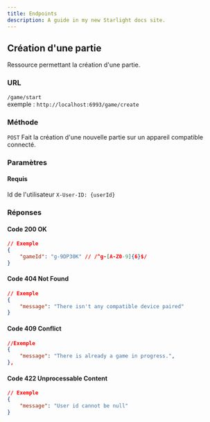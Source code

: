 ```yaml
---
title: Endpoints
description: A guide in my new Starlight docs site.
---
```


## Création d'une partie
Ressource permettant la création d'une partie.

### URL
`/game/start`  
exemple : `http://localhost:6993/game/create`

### Méthode
`POST`  Fait la création d'une nouvelle partie sur un appareil compatible connecté.

### Paramètres
#### Requis
Id de l'utilisateur
`X-User-ID: {userId}`

### Réponses
#### Code 200 OK
```json
// Exemple
{
    "gameId": "g-9DP30K" // /^g-[A-Z0-9]{6}$/
}
```

#### Code 404 Not Found
```json
// Exemple
{
    "message": "There isn't any compatible device paired"
}
```

#### Code 409 Conflict
```json
//Exemple
{
    "message": "There is already a game in progress.",
},
```

#### Code 422 Unprocessable Content
```json
// Exemple
{
    "message": "User id cannot be null"
}
```

